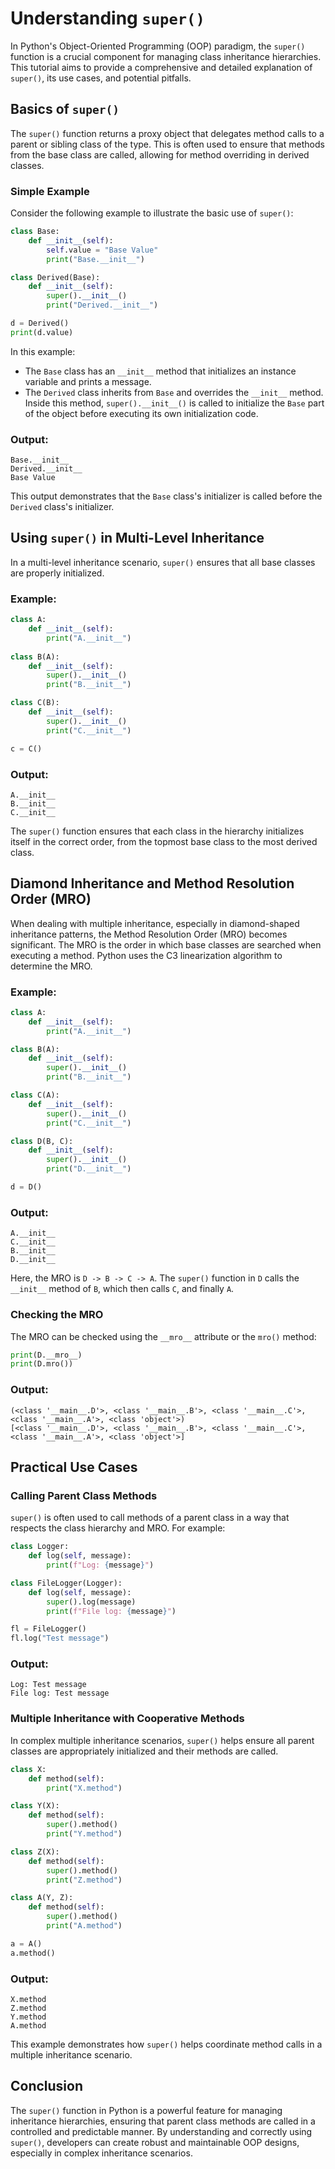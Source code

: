 # Understanding `super()` 

In Python's Object-Oriented Programming (OOP) paradigm, the `super()` function is a crucial component for managing class inheritance hierarchies. This tutorial aims to provide a comprehensive and detailed explanation of `super()`, its use cases, and potential pitfalls.

## Basics of `super()`

The `super()` function returns a proxy object that delegates method calls to a parent or sibling class of the type. This is often used to ensure that methods from the base class are called, allowing for method overriding in derived classes.

### Simple Example

Consider the following example to illustrate the basic use of `super()`:

```python
class Base:
    def __init__(self):
        self.value = "Base Value"
        print("Base.__init__")

class Derived(Base):
    def __init__(self):
        super().__init__()
        print("Derived.__init__")

d = Derived()
print(d.value)
```

In this example:
- The `Base` class has an `__init__` method that initializes an instance variable and prints a message.
- The `Derived` class inherits from `Base` and overrides the `__init__` method. Inside this method, `super().__init__()` is called to initialize the `Base` part of the object before executing its own initialization code.

### Output:
```
Base.__init__
Derived.__init__
Base Value
```

This output demonstrates that the `Base` class's initializer is called before the `Derived` class's initializer.

## Using `super()` in Multi-Level Inheritance

In a multi-level inheritance scenario, `super()` ensures that all base classes are properly initialized.

### Example:

```python
class A:
    def __init__(self):
        print("A.__init__")
        
class B(A):
    def __init__(self):
        super().__init__()
        print("B.__init__")

class C(B):
    def __init__(self):
        super().__init__()
        print("C.__init__")

c = C()
```

### Output:
```
A.__init__
B.__init__
C.__init__
```

The `super()` function ensures that each class in the hierarchy initializes itself in the correct order, from the topmost base class to the most derived class.

## Diamond Inheritance and Method Resolution Order (MRO)

When dealing with multiple inheritance, especially in diamond-shaped inheritance patterns, the Method Resolution Order (MRO) becomes significant. The MRO is the order in which base classes are searched when executing a method. Python uses the C3 linearization algorithm to determine the MRO.

### Example:

```python
class A:
    def __init__(self):
        print("A.__init__")

class B(A):
    def __init__(self):
        super().__init__()
        print("B.__init__")

class C(A):
    def __init__(self):
        super().__init__()
        print("C.__init__")

class D(B, C):
    def __init__(self):
        super().__init__()
        print("D.__init__")

d = D()
```

### Output:
```
A.__init__
C.__init__
B.__init__
D.__init__
```

Here, the MRO is `D -> B -> C -> A`. The `super()` function in `D` calls the `__init__` method of `B`, which then calls `C`, and finally `A`.

### Checking the MRO

The MRO can be checked using the `__mro__` attribute or the `mro()` method:

```python
print(D.__mro__)
print(D.mro())
```

### Output:
```
(<class '__main__.D'>, <class '__main__.B'>, <class '__main__.C'>, <class '__main__.A'>, <class 'object'>)
[<class '__main__.D'>, <class '__main__.B'>, <class '__main__.C'>, <class '__main__.A'>, <class 'object'>]
```

## Practical Use Cases

### Calling Parent Class Methods

`super()` is often used to call methods of a parent class in a way that respects the class hierarchy and MRO. For example:

```python
class Logger:
    def log(self, message):
        print(f"Log: {message}")

class FileLogger(Logger):
    def log(self, message):
        super().log(message)
        print(f"File log: {message}")

fl = FileLogger()
fl.log("Test message")
```

### Output:
```
Log: Test message
File log: Test message
```

### Multiple Inheritance with Cooperative Methods

In complex multiple inheritance scenarios, `super()` helps ensure all parent classes are appropriately initialized and their methods are called.

```python
class X:
    def method(self):
        print("X.method")

class Y(X):
    def method(self):
        super().method()
        print("Y.method")

class Z(X):
    def method(self):
        super().method()
        print("Z.method")

class A(Y, Z):
    def method(self):
        super().method()
        print("A.method")

a = A()
a.method()
```

### Output:
```
X.method
Z.method
Y.method
A.method
```

This example demonstrates how `super()` helps coordinate method calls in a multiple inheritance scenario.

## Conclusion

The `super()` function in Python is a powerful feature for managing inheritance hierarchies, ensuring that parent class methods are called in a controlled and predictable manner. By understanding and correctly using `super()`, developers can create robust and maintainable OOP designs, especially in complex inheritance scenarios.